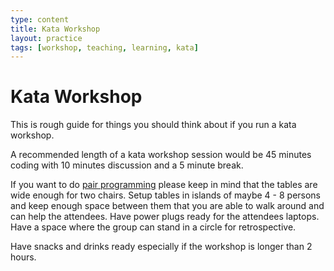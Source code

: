 ```yaml
---
type: content
title: Kata Workshop
layout: practice
tags: [workshop, teaching, learning, kata]
---
```

# Kata Workshop

This is rough guide for things you should think about if you run a kata workshop.

A recommended length of a kata workshop session would be 45 minutes coding with 10 minutes discussion and a 5 minute break.

If you want to do [pair programming](pair_programming.md) please keep in mind that the tables are wide enough for two chairs.
Setup tables in islands of maybe 4 - 8 persons and keep enough space between them that you are able to walk around and can help the attendees.
Have power plugs ready for the attendees laptops.
Have a space where the group can stand in a circle for retrospective.

Have snacks and drinks ready especially if the workshop is longer than 2 hours.
